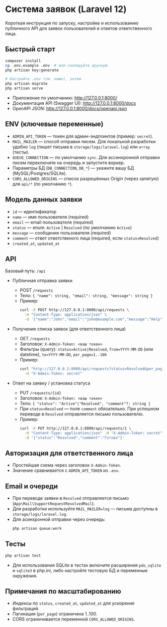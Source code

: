 # Система заявок (Laravel 12)

Короткая инструкция по запуску, настройке и использованию публичного API для заявок пользователей и ответов ответственного лица.

## Быстрый старт

```bash
composer install
cp .env.example .env  # или скопируйте вручную
php artisan key:generate

# Настройте .env (см. ниже), затем
php artisan migrate
php artisan serve
```

- Приложение по умолчанию: http://127.0.0.1:8000/
- Документация API (Swagger UI): http://127.0.0.1:8000/docs
- OpenAPI JSON: http://127.0.0.1:8000/docs/openapi.json

## ENV (ключевые переменные)

- `ADMIN_API_TOKEN` — токен для админ-эндпоинтов (пример: `secret`).
- `MAIL_MAILER` — способ отправки писем. Для локальной разработки удобно `log` (пишет письма в `storage/logs/laravel.log`) или `array` (тесты).
- `QUEUE_CONNECTION` — по умолчанию `sync`. Для ассинхронной отправки писем переключите на очередь и запустите воркер.
- Параметры БД (`DB_CONNECTION`, `DB_*`) — укажите вашу БД (MySQL/Postgres/SQLite).
- `CORS_ALLOWED_ORIGINS` — список разрешённых Origin (через запятую) для `api/*` (по умолчанию `*`).

## Модель данных заявки

- `id` — идентификатор
- `name` — имя пользователя (required)
- `email` — email пользователя (required)
- `status` — enum: `Active` | `Resolved` (по умолчанию `Active`)
- `message` — сообщение пользователя (required)
- `comment` — ответ ответственого лица (required, если `status=Resolved`)
- `created_at`, `updated_at`

## API

Базовый путь: `/api`

- Публичная отправка заявки
  - POST `/requests`
  - Тело: `{ "name": string, "email": string, "message": string }`
  - Пример:
    ```bash
    curl -X POST http://127.0.0.1:8000/api/requests \
      -H "Content-Type: application/json" \
      -d '{"name":"John","email":"john@example.com","message":"Help"}'
    ```

- Получение списка заявок (для ответственного лица)
  - GET `/requests`
  - Заголовок: `X-Admin-Token: <ваш токен>`
  - Фильтры (query): `status=Active|Resolved`, `from=YYYY-MM-DD` (или datetime), `to=YYYY-MM-DD`, `per_page=1..100`
  - Пример:
    ```bash
    curl "http://127.0.0.1:8000/api/requests?status=Resolved&per_page=20" \
      -H "X-Admin-Token: secret"
    ```

- Ответ на заявку / установка статуса
  - PUT `/requests/{id}`
  - Заголовок: `X-Admin-Token: <ваш токен>`
  - Тело: `{ "status": "Active"|"Resolved", "comment"?: string }`
  - При `status=Resolved` — поле `comment` обязательно. При успешном переводе в `Resolved` отправляется письмо пользователю.
  - Пример:
    ```bash
    curl -X PUT http://127.0.0.1:8000/api/requests/1 \
      -H "Content-Type: application/json" -H "X-Admin-Token: secret" \
      -d '{"status":"Resolved","comment":"Готово"}'
    ```

## Авторизация для ответственного лица

- Простейшая схема через заголовок `X-Admin-Token`.
- Значение сравнивается с `ADMIN_API_TOKEN` из `.env`.

## Email и очереди

- При переводе заявки в `Resolved` отправляется письмо (`App\Mail\SupportRequestResolvedMail`).
- Для разработки используйте `MAIL_MAILER=log` — письма доступны в `storage/logs/laravel.log`.
- Для асинхронной отправки через очередь:
  ```bash
  php artisan queue:work
  ```

## Тесты

```bash
php artisan test
```

- Для использования SQLite в тестах включите расширения `pdo_sqlite` и `sqlite3` в php.ini, либо настройте тестовую БД и переменные окружения.

## Примечания по масштабированию

- Индексы по `status`, `created_at`, `updated_at` для ускорения фильтраций.
- Пагинация (`per_page`) ограничена 1..100.
- CORS ограничивается переменной `CORS_ALLOWED_ORIGINS`.
